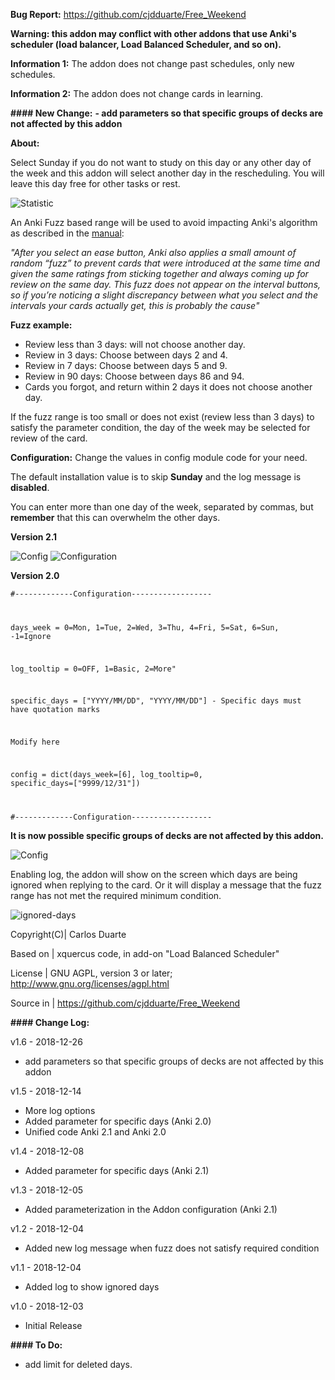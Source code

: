 <b>Bug Report:</b> https://github.com/cjdduarte/Free_Weekend

<b>Warning: this addon may conflict with other addons that use Anki's scheduler (load balancer, Load Balanced Scheduler, and so on).</b>

<b>Information 1:</b> The addon does not change past schedules, only new schedules.

<b>Information 2:</b> The addon does not change cards in learning.

<b>#### New Change:</b>
<b>- add parameters so that specific groups of decks are not affected by this addon</b>

<b>About:</b>

Select Sunday if you do not want to study on this day or any other day of the week and this addon will select another day in the rescheduling.
You will leave this day free for other tasks or rest.

<img src="https://i.ibb.co/c60sYf3/statistic.jpg" alt="Statistic">

An Anki Fuzz based range will be used to avoid impacting Anki's algorithm as described in the <a href="https://apps.ankiweb.net/docs/manual.html#what-spaced-repetition-algorithm-does-anki-use">manual</a>:

<i>"After you select an ease button, Anki also applies a small amount of random “fuzz” to prevent cards that were introduced at the same time and given the same ratings from sticking together and always coming up for review on the same day. This fuzz does not appear on the interval buttons, so if you’re noticing a slight discrepancy between what you select and the intervals your cards actually get, this is probably the cause"</i>

<b>Fuzz example:</b>
- Review less than 3 days: will not choose another day.
- Review in 3 days: Choose between days 2 and 4.
- Review in 7 days: Choose between days 5 and 9.
- Review in 90 days: Choose between days 86 and 94.
- Cards you forgot, and return within 2 days it does not choose another day.

If the fuzz range is too small or does not exist (review less than 3 days) to satisfy the parameter condition, the day of the week may be selected for review of the card.

<b>Configuration:</b>
Change the values ​​in config module code for your need.

The default installation value is to skip <b>Sunday</b> and the log message is <b>disabled</b>.

You can enter more than one day of the week, separated by commas, but <b>remember</b> that this can overwhelm the other days.

<b>Version 2.1</b>

<img src="https://i.ibb.co/Xtk0JLq/image.png" alt="Config">

<img src="https://i.ibb.co/zP49j9G/image.png" alt="Configuration">

<b>Version 2.0</b>

<code>#-------------Configuration------------------

days_week      = 0=Mon, 1=Tue, 2=Wed, 3=Thu, 4=Fri, 5=Sat, 6=Sun, -1=Ignore

log_tooltip    = 0=OFF, 1=Basic, 2=More"

specific_days  = ["YYYY/MM/DD", "YYYY/MM/DD"] - Specific days must have quotation marks

Modify here

config = dict(days_week=[6], log_tooltip=0, specific_days=["9999/12/31"])

#-------------Configuration------------------</code>

<b>It is now possible specific groups of decks are not affected by this addon.</b>

<img src="https://i.ibb.co/SrYbWDr/image.png" alt="Config">

Enabling log, the addon will show on the screen which days are being ignored when replying to the card.
Or it will display a message that the fuzz range has not met the required minimum condition.

<img src="https://i.ibb.co/h9HX2FX/ignored-days.png" alt="ignored-days">

Copyright(C)| Carlos Duarte

Based on | xquercus code, in add-on "Load Balanced Scheduler"

License | GNU AGPL, version 3 or later; http://www.gnu.org/licenses/agpl.html

Source in | https://github.com/cjdduarte/Free_Weekend

<b> #### Change Log:</b>

v1.6 - 2018-12-26
- add parameters so that specific groups of decks are not affected by this addon

v1.5 - 2018-12-14
- More log options
- Added parameter for specific days (Anki 2.0)
- Unified code Anki 2.1 and Anki 2.0

v1.4 - 2018-12-08
- Added parameter for specific days (Anki 2.1)

v1.3 - 2018-12-05
- Added parameterization in the Addon configuration (Anki 2.1)

v1.2 - 2018-12-04
- Added new log message when fuzz does not satisfy required condition

v1.1  - 2018-12-04
- Added log to show ignored days

v1.0 - 2018-12-03
- Initial Release

<b> #### To Do:</b>
- add limit for deleted days.